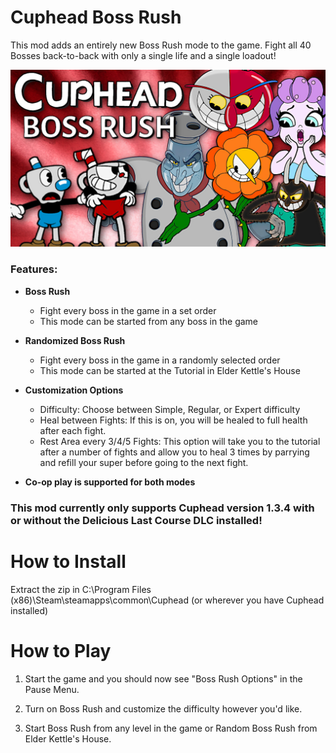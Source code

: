# Cuphead Boss Rush
This mod adds an entirely new Boss Rush mode to the game. Fight all 40 Bosses back-to-back with only a single life and a single loadout!

![Cuphead Boss Rush thumbnail](./image.jpg)

### Features:

* **Boss Rush**
  * Fight every boss in the game in a set order
  * This mode can be started from any boss in the game
    
* **Randomized Boss Rush**
  * Fight every boss in the game in a randomly selected order
  * This mode can be started at the Tutorial in Elder Kettle's House
    
* **Customization Options**
   * Difficulty: Choose between Simple, Regular, or Expert difficulty
   * Heal between Fights: If this is on, you will be healed to full health after each fight.
   * Rest Area every 3/4/5 Fights: This option will take you to the tutorial after a number of fights and allow you to heal 3 times by parrying and refill your super before going to the next fight.
     
* **Co-op play is supported for both modes**

### **This mod currently only supports Cuphead version 1.3.4 with or without the Delicious Last Course DLC installed!**

How to Install
===

Extract the zip in C:\Program Files (x86)\Steam\steamapps\common\Cuphead (or wherever you have Cuphead installed)

How to Play
===

1. Start the game and you should now see "Boss Rush Options" in the Pause Menu.

2. Turn on Boss Rush and customize the difficulty however you'd like.

3. Start Boss Rush from any level in the game or Random Boss Rush from Elder Kettle's House.
